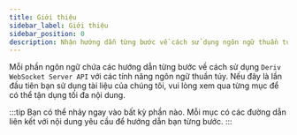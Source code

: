 ```yaml
---
title: Giới thiệu
sidebar_label: Giới thiệu
sidebar_position: 0
description: Nhận hướng dẫn từng bước về cách sử dụng ngôn ngữ thuần túy trên API WebSocket của Deriv. Bắt đầu xây dựng ứng dụng giao dịch của bạn với ví dụ API này.
---
```


Mỗi phần ngôn ngữ chứa các hướng dẫn từng bước về cách sử dụng `Deriv WebSocket Server API` với các tính năng ngôn ngữ thuần túy. Nếu đây là lần đầu tiên bạn sử dụng tài liệu của chúng tôi, vui lòng xem qua từng mục để có thể tận dụng tối đa nội dung.

:::tip
Bạn có thể nhảy ngay vào bất kỳ phần nào. Mỗi mục có các đường dẫn liên kết với nội dung yêu cầu để hướng dẫn bạn từng bước.
:::
